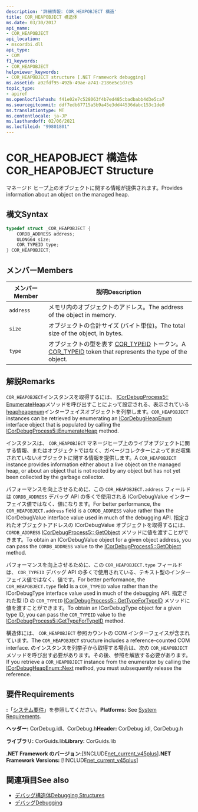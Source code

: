 ```yaml
---
description: '詳細情報: COR_HEAPOBJECT 構造'
title: COR_HEAPOBJECT 構造体
ms.date: 03/30/2017
api_name:
- COR_HEAPOBJECT
api_location:
- mscordbi.dll
api_type:
- COM
f1_keywords:
- COR_HEAPOBJECT
helpviewer_keywords:
- COR_HEAPOBJECT structure [.NET Framework debugging]
ms.assetid: a92fdf95-492b-49ae-a741-2186e5c1d7c5
topic_type:
- apiref
ms.openlocfilehash: f41e02e7c528063f4b7ed485cbadbabb4d3e5ca7
ms.sourcegitcommit: ddf7edb67715a5b9a45e3dd44536dabc153c1de0
ms.translationtype: MT
ms.contentlocale: ja-JP
ms.lasthandoff: 02/06/2021
ms.locfileid: "99801801"
---
```

# <a name="cor_heapobject-structure"></a><span data-ttu-id="a62b5-103">COR_HEAPOBJECT 構造体</span><span class="sxs-lookup"><span data-stu-id="a62b5-103">COR_HEAPOBJECT Structure</span></span>

<span data-ttu-id="a62b5-104">マネージド ヒープ上のオブジェクトに関する情報が提供されます。</span><span class="sxs-lookup"><span data-stu-id="a62b5-104">Provides information about an object on the managed heap.</span></span>  
  
## <a name="syntax"></a><span data-ttu-id="a62b5-105">構文</span><span class="sxs-lookup"><span data-stu-id="a62b5-105">Syntax</span></span>  
  
```cpp  
typedef struct _COR_HEAPOBJECT {  
    CORDB_ADDRESS address;
    ULONG64 size;
    COR_TYPEID type;
} COR_HEAPOBJECT;  
```  
  
## <a name="members"></a><span data-ttu-id="a62b5-106">メンバー</span><span class="sxs-lookup"><span data-stu-id="a62b5-106">Members</span></span>  
  
|<span data-ttu-id="a62b5-107">メンバー</span><span class="sxs-lookup"><span data-stu-id="a62b5-107">Member</span></span>|<span data-ttu-id="a62b5-108">説明</span><span class="sxs-lookup"><span data-stu-id="a62b5-108">Description</span></span>|  
|------------|-----------------|  
|`address`|<span data-ttu-id="a62b5-109">メモリ内のオブジェクトのアドレス。</span><span class="sxs-lookup"><span data-stu-id="a62b5-109">The address of the object in memory.</span></span>|  
|`size`|<span data-ttu-id="a62b5-110">オブジェクトの合計サイズ (バイト単位)。</span><span class="sxs-lookup"><span data-stu-id="a62b5-110">The total size of the object, in bytes.</span></span>|  
|`type`|<span data-ttu-id="a62b5-111">オブジェクトの型を表す [COR_TYPEID](cor-typeid-structure.md) トークン。</span><span class="sxs-lookup"><span data-stu-id="a62b5-111">A [COR_TYPEID](cor-typeid-structure.md) token that represents the type of the object.</span></span>|  
  
## <a name="remarks"></a><span data-ttu-id="a62b5-112">解説</span><span class="sxs-lookup"><span data-stu-id="a62b5-112">Remarks</span></span>  

 <span data-ttu-id="a62b5-113">`COR_HEAPOBJECT`インスタンスを取得するには、 [ICorDebugProcess5:: EnumerateHeap](icordebugprocess5-enumerateheap-method.md)メソッドを呼び出すことによって設定される、表示されている[heapheapenum](icordebugheapenum-interface.md)インターフェイスオブジェクトを列挙します。</span><span class="sxs-lookup"><span data-stu-id="a62b5-113">`COR_HEAPOBJECT` instances can be retrieved by enumerating an [ICorDebugHeapEnum](icordebugheapenum-interface.md) interface object that is populated by calling the [ICorDebugProcess5::EnumerateHeap](icordebugprocess5-enumerateheap-method.md) method.</span></span>  
  
 <span data-ttu-id="a62b5-114">インスタンスは、 `COR_HEAPOBJECT` マネージヒープ上のライブオブジェクトに関する情報、またはオブジェクトではなく、ガベージコレクターによってまだ収集されていないオブジェクトに関する情報を提供します。</span><span class="sxs-lookup"><span data-stu-id="a62b5-114">A `COR_HEAPOBJECT` instance provides information either about a live object on the managed heap, or about an object that is not rooted by any object but has not yet been collected by the garbage collector.</span></span>  
  
 <span data-ttu-id="a62b5-115">パフォーマンスを向上させるために、この `COR_HEAPOBJECT.address` フィールドは `CORDB_ADDRESS` デバッグ API の多くで使用される ICorDebugValue インターフェイス値ではなく、値になります。</span><span class="sxs-lookup"><span data-stu-id="a62b5-115">For better performance, the `COR_HEAPOBJECT.address` field is a `CORDB_ADDRESS` value rather than the ICorDebugValue interface value used in much of the debugging API.</span></span> <span data-ttu-id="a62b5-116">指定されたオブジェクトアドレスの ICorDebugValue オブジェクトを取得するには、 `CORDB_ADDRESS` [ICorDebugProcess5:: GetObject](icordebugprocess5-getobject-method.md) メソッドに値を渡すことができます。</span><span class="sxs-lookup"><span data-stu-id="a62b5-116">To obtain an ICorDebugValue object for a given object address, you can pass the `CORDB_ADDRESS` value to the [ICorDebugProcess5::GetObject](icordebugprocess5-getobject-method.md) method.</span></span>  
  
 <span data-ttu-id="a62b5-117">パフォーマンスを向上させるために、この `COR_HEAPOBJECT.type` フィールドは、 `COR_TYPEID` デバッグ API の多くで使用されている、テキスト型のインターフェイス値ではなく、値です。</span><span class="sxs-lookup"><span data-stu-id="a62b5-117">For better performance, the `COR_HEAPOBJECT.type` field is a `COR_TYPEID` value rather than the ICorDebugType interface value used in much of the debugging API.</span></span> <span data-ttu-id="a62b5-118">指定された型 ID の `COR_TYPEID` [ICorDebugProcess5:: GetTypeForTypeID](icordebugprocess5-gettypefortypeid-method.md) メソッドに値を渡すことができます。</span><span class="sxs-lookup"><span data-stu-id="a62b5-118">To obtain an ICorDebugType object for a given type ID, you can pass the `COR_TYPEID` value to the [ICorDebugProcess5::GetTypeForTypeID](icordebugprocess5-gettypefortypeid-method.md) method.</span></span>  
  
 <span data-ttu-id="a62b5-119">構造体には、 `COR_HEAPOBJECT` 参照カウントの COM インターフェイスが含まれています。</span><span class="sxs-lookup"><span data-stu-id="a62b5-119">The `COR_HEAPOBJECT` structure includes a reference-counted COM interface.</span></span> <span data-ttu-id="a62b5-120">のインスタンスを列挙子から取得する場合は、次の `COR_HEAPOBJECT` メソッドを呼び出す必要があります。その後、参照を解放する必要があります。 [](icordebugheapenum-next-method.md)</span><span class="sxs-lookup"><span data-stu-id="a62b5-120">If you retrieve a `COR_HEAPOBJECT` instance from the enumerator by calling the [ICorDebugHeapEnum::Next](icordebugheapenum-next-method.md) method, you must subsequently release the reference.</span></span>  
  
## <a name="requirements"></a><span data-ttu-id="a62b5-121">要件</span><span class="sxs-lookup"><span data-stu-id="a62b5-121">Requirements</span></span>  

 <span data-ttu-id="a62b5-122">**:**「[システム要件](../../get-started/system-requirements.md)」を参照してください。</span><span class="sxs-lookup"><span data-stu-id="a62b5-122">**Platforms:** See [System Requirements](../../get-started/system-requirements.md).</span></span>  
  
 <span data-ttu-id="a62b5-123">**ヘッダー:** CorDebug.idl、CorDebug.h</span><span class="sxs-lookup"><span data-stu-id="a62b5-123">**Header:** CorDebug.idl, CorDebug.h</span></span>  
  
 <span data-ttu-id="a62b5-124">**ライブラリ:** CorGuids.lib</span><span class="sxs-lookup"><span data-stu-id="a62b5-124">**Library:** CorGuids.lib</span></span>  
  
 <span data-ttu-id="a62b5-125">**.NET Framework のバージョン:**[!INCLUDE[net_current_v45plus](../../../../includes/net-current-v45plus-md.md)]</span><span class="sxs-lookup"><span data-stu-id="a62b5-125">**.NET Framework Versions:** [!INCLUDE[net_current_v45plus](../../../../includes/net-current-v45plus-md.md)]</span></span>  
  
## <a name="see-also"></a><span data-ttu-id="a62b5-126">関連項目</span><span class="sxs-lookup"><span data-stu-id="a62b5-126">See also</span></span>

- [<span data-ttu-id="a62b5-127">デバッグ構造体</span><span class="sxs-lookup"><span data-stu-id="a62b5-127">Debugging Structures</span></span>](debugging-structures.md)
- [<span data-ttu-id="a62b5-128">デバッグ</span><span class="sxs-lookup"><span data-stu-id="a62b5-128">Debugging</span></span>](index.md)
